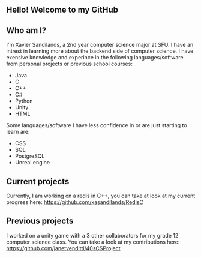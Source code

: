 ## Hello! Welcome to my GitHub

## Who am I?
I'm Xavier Sandilands, a 2nd year computer science major at SFU. I have an intrest in learning more about the backend side of computer science. I have exensive knowledge and experince in the following languages/software from personal projects or previous school courses:
- Java
- C
- C++
- C#
- Python
- Unity
- HTML

Some languages/software I have less confidence in or are just starting to learn are:
- CSS
- SQL
- PostgreSQL
- Unreal engine


## Current projects
Currently, I am working on a redis in C++, you can take at look at my current progress here:
https://github.com/xasandilands/RedisC

## Previous projects
I worked on a unity game with a 3 other collaborators for my grade 12 computer science class.
You can take a look at my contributions here:
https://github.com/janetvenditti/40sCSProject
<!--
**xasandilands/xasandilands** is a ✨ _special_ ✨ repository because its `README.md` (this file) appears on your GitHub profile.

Here are some ideas to get you started:

- 🔭 I’m currently working on ...
- 🌱 I’m currently learning ...
- 👯 I’m looking to collaborate on ...
- 🤔 I’m looking for help with ...
- 💬 Ask me about ...
- 📫 How to reach me: ...
- 😄 Pronouns: ...
- ⚡ Fun fact: ...
-->
